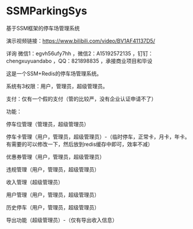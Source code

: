 # SSMParkingSys
基于SSM框架的停车场管理系统

演示视频链接：https://www.bilibili.com/video/BV1AF41137D5/

详询 微信1：egvh56ufy7hh ，微信2：A15192572135 ，钉钉：chengxuyuandabo ，QQ：821898835 ，承接商业项目和毕设

这是一个SSM+Redis的停车场管理系统。

系统有3权限：用户，管理员，超级管理员。

支付：仅有一个假的支付（管的比较严，没有企业认证申请不了）

功能：

停车位管理（管理员，超级管理员）

停车卡管理（用户，管理员，超级管理员）-（临时停车，正常卡，月卡，年卡。有需要的可以修改一下，然后放到redis缓存中即可，效率不减）

优惠券管理（用户，管理员，超级管理员）

违规管理（用户，管理员，超级管理员）

收入管理（超级管理员）

用户管理（用户，管理员，超级管理员）

历史停车（用户，管理员，超级管理员）

导出功能（超级管理员）-（仅有导出收入信息）
